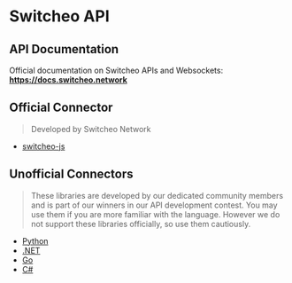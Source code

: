 # Switcheo API

## API Documentation
Official documentation on Switcheo APIs and Websockets: **https://docs.switcheo.network**

## Official Connector
> Developed by Switcheo Network
+ [switcheo-js](https://github.com/Switcheo/switcheo-js)

## Unofficial Connectors
> These libraries are developed by our dedicated community members and is part of our winners in our API development contest. You may use them if you are more familiar with the language. However we do not support these libraries officially, so use them cautiously.
+ [Python](https://github.com/KeithSSmith/switcheo-python)
+ [.NET](https://github.com/Zaliro/Switcheo.Net)
+ [Go](https://github.com/O3Labs/switcheo-go)
+ [C#](https://github.com/CityOfZion/NeoModules/)
